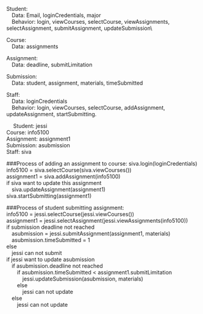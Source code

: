 Student:\
&emsp;Data: Email, loginCredentials, major\
&emsp;Behavior: login, viewCourses, selectCourse, viewAssignments, selectAssignment, submitAssignment, updateSubmission\

Course:\
&emsp;Data: assignments

Assignment:\
&emsp;Data: deadline, submitLimitation

Submission:\
&emsp;Data: student, assignment, materials, timeSubmitted

Staff:\
&emsp;Data: loginCredentials\
&emsp;Behavior: login, viewCourses, selectCourse, addAssignment, updateAssignment, startSubmitting.


 
Student: jessi\
Course: info5100\
Assignment: assignment1\
Submission: asubmission\
Staff: siva

###Process of adding an assignment to course:
siva.login(loginCredentials)\
info5100 = siva.selectCourse(siva.viewCourses())\
assignment1 = siva.addAssignment(info5100)\
if siva want to update this assignment\
&emsp;siva.updateAssignment(assignment1)\
siva.startSubmitting(assignment1)

###Process of student submitting assignment:\
info5100 = jessi.selectCourse(jessi.viewCourses())\
assignment1 = jessi.selectAssignment(jessi.viewAssignments(info5100))\
if submission deadline not reached\
&emsp;asubmission = jessi.submitAssignment(assignment1, materials)\
&emsp;asubmission.timeSubmitted = 1\
else\
&emsp;jessi can not submit \
if jessi want to update asubmission\
&emsp;if asubmission.deadline not reached\
&emsp;&emsp;if asubmission.timeSubmitted < assignment1.submitLimitation\
&emsp;&emsp;&emsp;jessi.updateSubmission(asubmission, materials)\
&emsp;&emsp;else\
&emsp;&emsp;&emsp;jessi can not update\
&emsp;else\
&emsp;&emsp;jessi can not update
    



